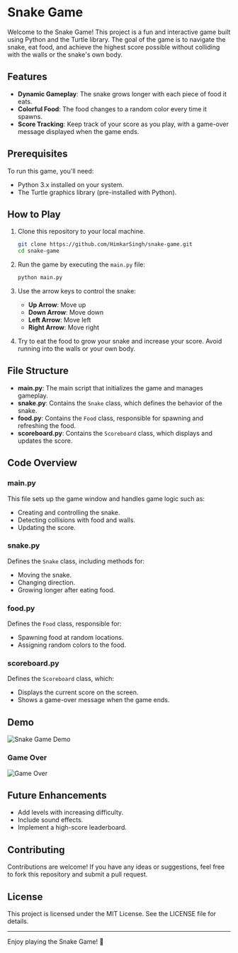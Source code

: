 # Snake Game

Welcome to the Snake Game! This project is a fun and interactive game built using Python and the Turtle library. The goal of the game is to navigate the snake, eat food, and achieve the highest score possible without colliding with the walls or the snake's own body.

## Features

- **Dynamic Gameplay**: The snake grows longer with each piece of food it eats.
- **Colorful Food**: The food changes to a random color every time it spawns.
- **Score Tracking**: Keep track of your score as you play, with a game-over message displayed when the game ends.

## Prerequisites

To run this game, you'll need:

- Python 3.x installed on your system.
- The Turtle graphics library (pre-installed with Python).

## How to Play

1. Clone this repository to your local machine.
   ```bash
   git clone https://github.com/HimkarSingh/snake-game.git
   cd snake-game
   ```
2. Run the game by executing the `main.py` file:
   ```bash
   python main.py
   ```
3. Use the arrow keys to control the snake:
   - **Up Arrow**: Move up
   - **Down Arrow**: Move down
   - **Left Arrow**: Move left
   - **Right Arrow**: Move right

4. Try to eat the food to grow your snake and increase your score. Avoid running into the walls or your own body.

## File Structure

- **main.py**: The main script that initializes the game and manages gameplay.
- **snake.py**: Contains the `Snake` class, which defines the behavior of the snake.
- **food.py**: Contains the `Food` class, responsible for spawning and refreshing the food.
- **scoreboard.py**: Contains the `Scoreboard` class, which displays and updates the score.

## Code Overview

### main.py
This file sets up the game window and handles game logic such as:
- Creating and controlling the snake.
- Detecting collisions with food and walls.
- Updating the score.

### snake.py
Defines the `Snake` class, including methods for:
- Moving the snake.
- Changing direction.
- Growing longer after eating food.

### food.py
Defines the `Food` class, responsible for:
- Spawning food at random locations.
- Assigning random colors to the food.

### scoreboard.py
Defines the `Scoreboard` class, which:
- Displays the current score on the screen.
- Shows a game-over message when the game ends.

## Demo
![Snake Game Demo](https://github.com/HimkarSingh/snake-game/blob/main/game_start.PNG)
### Game Over
![Game Over](https://github.com/HimkarSingh/snake-game/blob/main/game_over.PNG)

## Future Enhancements

- Add levels with increasing difficulty.
- Include sound effects.
- Implement a high-score leaderboard.

## Contributing

Contributions are welcome! If you have any ideas or suggestions, feel free to fork this repository and submit a pull request.

## License

This project is licensed under the MIT License. See the LICENSE file for details.

---

Enjoy playing the Snake Game! 🐍

